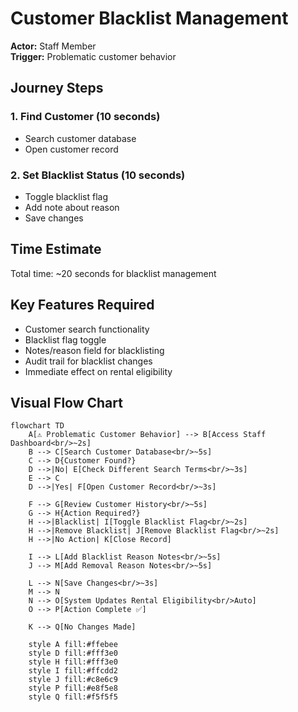 # Customer Blacklist Management

**Actor:** Staff Member  
**Trigger:** Problematic customer behavior

## Journey Steps

### 1. Find Customer (10 seconds)
- Search customer database
- Open customer record

### 2. Set Blacklist Status (10 seconds)
- Toggle blacklist flag
- Add note about reason
- Save changes

## Time Estimate
Total time: ~20 seconds for blacklist management

## Key Features Required
- Customer search functionality
- Blacklist flag toggle
- Notes/reason field for blacklisting
- Audit trail for blacklist changes
- Immediate effect on rental eligibility

## Visual Flow Chart

```mermaid
flowchart TD
    A[⚠️ Problematic Customer Behavior] --> B[Access Staff Dashboard<br/>~2s]
    B --> C[Search Customer Database<br/>~5s]
    C --> D{Customer Found?}
    D -->|No| E[Check Different Search Terms<br/>~3s]
    E --> C
    D -->|Yes| F[Open Customer Record<br/>~3s]
    
    F --> G[Review Customer History<br/>~5s]
    G --> H{Action Required?}
    H -->|Blacklist| I[Toggle Blacklist Flag<br/>~2s]
    H -->|Remove Blacklist| J[Remove Blacklist Flag<br/>~2s]
    H -->|No Action| K[Close Record]
    
    I --> L[Add Blacklist Reason Notes<br/>~5s]
    J --> M[Add Removal Reason Notes<br/>~5s]
    
    L --> N[Save Changes<br/>~3s]
    M --> N
    N --> O[System Updates Rental Eligibility<br/>Auto]
    O --> P[Action Complete ✅]
    
    K --> Q[No Changes Made]
    
    style A fill:#ffebee
    style D fill:#fff3e0
    style H fill:#fff3e0
    style I fill:#ffcdd2
    style J fill:#c8e6c9
    style P fill:#e8f5e8
    style Q fill:#f5f5f5
```